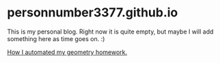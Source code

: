 # personnumber3377.github.io

This is my personal blog. Right now it is quite empty, but maybe I will add something here as time goes on. :)

[How I automated my geometry homework.](/projects/homework.html)
